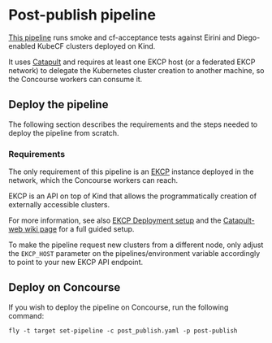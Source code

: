 # Post-publish pipeline

[This pipeline](https://concourse.suse.dev/teams/main/pipelines/post-publish) runs smoke and cf-acceptance tests against Eirini and Diego-enabled KubeCF clusters deployed on Kind.

It uses [Catapult](https://github.com/SUSE/catapult) and requires at least one EKCP host (or a federated EKCP network) to delegate the Kubernetes
cluster creation to another machine, so the Concourse workers can consume it.


## Deploy the pipeline

The following section describes the requirements and the steps needed to deploy the pipeline from scratch.

### Requirements

The only requirement of this pipeline is an [EKCP](https://github.com/mudler/ekcp) instance deployed in the network, which the Concourse workers can reach.

EKCP is an API on top of Kind that allows the programmatically creation of externally accessible clusters.

For more information, see also [EKCP Deployment setup](https://github.com/mudler/ekcp/wiki/Deployment-setups) and the [Catapult-web wiki page](https://github.com/SUSE/catapult/wiki/Catapult-web) for a full guided setup.

To make the pipeline request new clusters from a different node, only adjust the `EKCP_HOST` parameter on the pipelines/environment variable accordingly to point to your new EKCP API endpoint.

## Deploy on Concourse

If you wish to deploy the pipeline on Concourse, run the following command:

```
fly -t target set-pipeline -c post_publish.yaml -p post-publish
```
